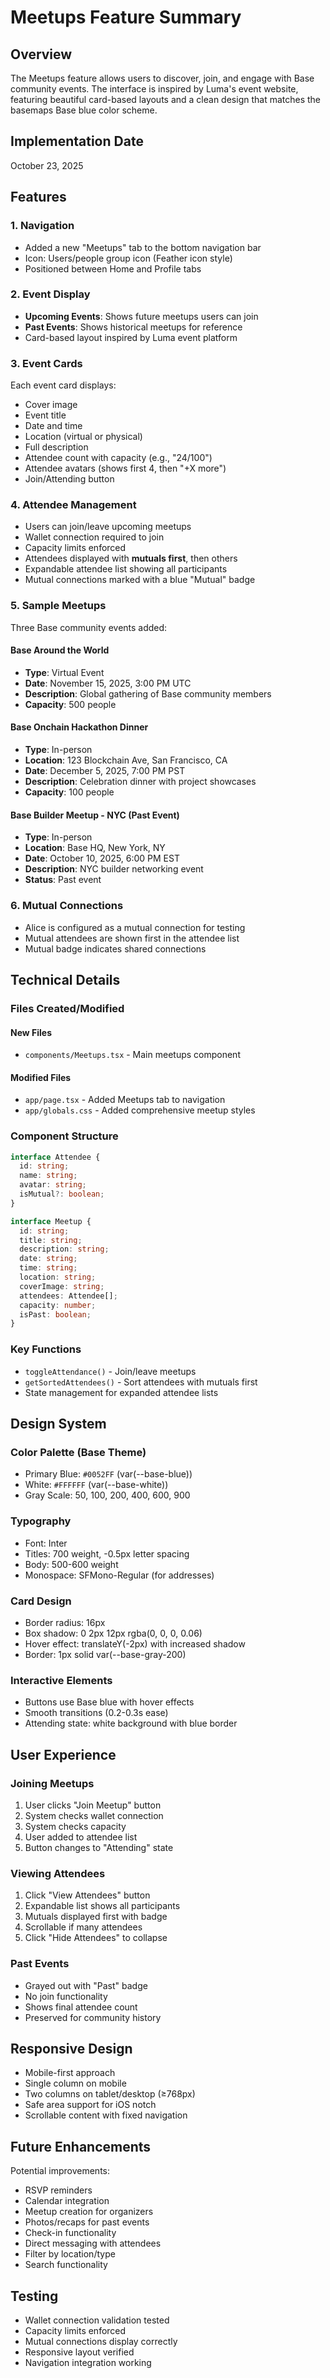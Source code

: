 # Meetups Feature Summary

## Overview
The Meetups feature allows users to discover, join, and engage with Base community events. The interface is inspired by Luma's event website, featuring beautiful card-based layouts and a clean design that matches the basemaps Base blue color scheme.

## Implementation Date
October 23, 2025

## Features

### 1. Navigation
- Added a new "Meetups" tab to the bottom navigation bar
- Icon: Users/people group icon (Feather icon style)
- Positioned between Home and Profile tabs

### 2. Event Display
- **Upcoming Events**: Shows future meetups users can join
- **Past Events**: Shows historical meetups for reference
- Card-based layout inspired by Luma event platform

### 3. Event Cards
Each event card displays:
- Cover image
- Event title
- Date and time
- Location (virtual or physical)
- Full description
- Attendee count with capacity (e.g., "24/100")
- Attendee avatars (shows first 4, then "+X more")
- Join/Attending button

### 4. Attendee Management
- Users can join/leave upcoming meetups
- Wallet connection required to join
- Capacity limits enforced
- Attendees displayed with **mutuals first**, then others
- Expandable attendee list showing all participants
- Mutual connections marked with a blue "Mutual" badge

### 5. Sample Meetups
Three Base community events added:

#### Base Around the World
- **Type**: Virtual Event
- **Date**: November 15, 2025, 3:00 PM UTC
- **Description**: Global gathering of Base community members
- **Capacity**: 500 people

#### Base Onchain Hackathon Dinner
- **Type**: In-person
- **Location**: 123 Blockchain Ave, San Francisco, CA
- **Date**: December 5, 2025, 7:00 PM PST
- **Description**: Celebration dinner with project showcases
- **Capacity**: 100 people

#### Base Builder Meetup - NYC (Past Event)
- **Type**: In-person
- **Location**: Base HQ, New York, NY
- **Date**: October 10, 2025, 6:00 PM EST
- **Description**: NYC builder networking event
- **Status**: Past event

### 6. Mutual Connections
- Alice is configured as a mutual connection for testing
- Mutual attendees are shown first in the attendee list
- Mutual badge indicates shared connections

## Technical Details

### Files Created/Modified

#### New Files
- `components/Meetups.tsx` - Main meetups component

#### Modified Files
- `app/page.tsx` - Added Meetups tab to navigation
- `app/globals.css` - Added comprehensive meetup styles

### Component Structure
```typescript
interface Attendee {
  id: string;
  name: string;
  avatar: string;
  isMutual?: boolean;
}

interface Meetup {
  id: string;
  title: string;
  description: string;
  date: string;
  time: string;
  location: string;
  coverImage: string;
  attendees: Attendee[];
  capacity: number;
  isPast: boolean;
}
```

### Key Functions
- `toggleAttendance()` - Join/leave meetups
- `getSortedAttendees()` - Sort attendees with mutuals first
- State management for expanded attendee lists

## Design System

### Color Palette (Base Theme)
- Primary Blue: `#0052FF` (var(--base-blue))
- White: `#FFFFFF` (var(--base-white))
- Gray Scale: 50, 100, 200, 400, 600, 900

### Typography
- Font: Inter
- Titles: 700 weight, -0.5px letter spacing
- Body: 500-600 weight
- Monospace: SFMono-Regular (for addresses)

### Card Design
- Border radius: 16px
- Box shadow: 0 2px 12px rgba(0, 0, 0, 0.06)
- Hover effect: translateY(-2px) with increased shadow
- Border: 1px solid var(--base-gray-200)

### Interactive Elements
- Buttons use Base blue with hover effects
- Smooth transitions (0.2-0.3s ease)
- Attending state: white background with blue border

## User Experience

### Joining Meetups
1. User clicks "Join Meetup" button
2. System checks wallet connection
3. System checks capacity
4. User added to attendee list
5. Button changes to "Attending" state

### Viewing Attendees
1. Click "View Attendees" button
2. Expandable list shows all participants
3. Mutuals displayed first with badge
4. Scrollable if many attendees
5. Click "Hide Attendees" to collapse

### Past Events
- Grayed out with "Past" badge
- No join functionality
- Shows final attendee count
- Preserved for community history

## Responsive Design
- Mobile-first approach
- Single column on mobile
- Two columns on tablet/desktop (≥768px)
- Safe area support for iOS notch
- Scrollable content with fixed navigation

## Future Enhancements
Potential improvements:
- RSVP reminders
- Calendar integration
- Meetup creation for organizers
- Photos/recaps for past events
- Check-in functionality
- Direct messaging with attendees
- Filter by location/type
- Search functionality

## Testing
- Wallet connection validation tested
- Capacity limits enforced
- Mutual connections display correctly
- Responsive layout verified
- Navigation integration working


